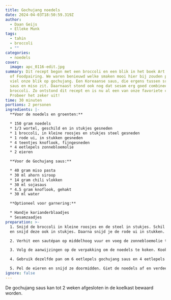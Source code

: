 ```yaml
---
title: Gochujang noedels
date: 2024-04-03T18:50:59.319Z
author:
  - Daan Geijs
  - Elleke Munk
tags:
  - tahin
  - broccoli
  - ""
categories:
  - noedels
cover:
  image: apc_0116-edit.jpg
summary: Dit recept begon met een broccoli en een blik in het boek Art & Science
  of Foodpairing. We waren benieuwd welke smaken mooi hier bij zouden passen. Zo
  viel onze blik op gochujang. Een Koreaanse saus, die ergens tussen sriracha
  saus en miso zit. Daarnaast stond ook nog dat sesam erg goed combineert met
  broccoli. Zo ontstond dit recept en is nu al een van onze favoriete creaties.
  Probeer het zeker uit!
time: 30 minuten
portions: 2 personen
ingredients: |-
  **Voor de noedels en groenten:**

  * 150 gram noedels
  * 1/3 wortel, geschild en in stukjes gesneden
  * 1 broccoli, in kleine roosjes en stukjes steel gesneden
  * 1 rode ui, in stukken gesneden
  * 4 teentjes knoflook, fijngesneden
  * 4 eetlepels zonnebloemolie
  * 2 eieren

  **Voor de Gochujang saus:**

  * 40 gram miso pasta
  * 30 ml ahorn siroop
  * 14 gram chili vlokken
  * 30 ml sojasaus
  * 4.5 gram knoflook, gehakt
  * 30 ml water

  **Optioneel voor garnering:**

  * Handje korianderblaadjes
  * Sesamzaadjes
preparation: >-
  1. Snijd de broccoli in kleine roosjes en de steel in stukjes. Schil de wortel
  en snijd deze ook in stukjes. Daarna snijd je de rode ui in stukken.

  2. Verhit een sautépan op middelhoog vuur en voeg de zonnebloemolie toe. Bak de ui en wortel in de olie. Na ongeveer een minuut voeg je de knoflook toe. Vijf minuten later voeg je de broccoli toe en bak je deze ongeveer 4 minuten mee, tot de groenten knapperig zijn. Haal vervolgens de groenten uit de pan en leg ze in een kom.

  3. Volg de aanwijzingen op de verpakking om de noedels te koken. Kook tegelijkertijd de eieren 6,5 minuut voor een zachtgekookt resultaat.

  4. Gebruik dezelfde pan om 6 eetlepels gochujang saus en 4 eetlepels tahin te verwarmen. Voeg wat water toe om de saus tot de gewenste dikte te verdunnen, vergelijkbaar met een dunne pindasaus. Voeg de eerder gebakken groenten toe aan de saus en meng goed. Haal de pan van het vuur en dek af om de groenten warm te houden en verder te laten garen.

  5. Pel de eieren en snijd ze doormidden. Giet de noedels af en verdeel deze over de borden. Voeg de groenten in saus toe en leg het ei er bovenop. Garneer met koriander en sesamzaadjes en wat extra gochujang saus.
ignore: false
---
```

De gochujang saus kan tot 2 weken afgesloten in de koelkast bewaard worden.
